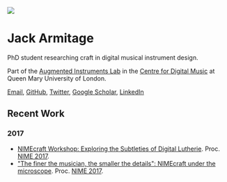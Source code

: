 ![](https://avatars0.githubusercontent.com/u/2885827?v=3&s=40)
# Jack Armitage

PhD student researching craft in digital musical instrument design.

Part of the [Augmented Instruments Lab](http://instrumentslab.org) in the [Centre for Digital Music](http://c4dm.eecs.qmul.ac.uk) at Queen Mary University of London.

[Email](mailto:jack@jackarmitage.com), [GitHub](http://github.com/jarmitage), [Twitter](http://twitter.com/jdkarmitage), [Google Scholar](https://scholar.google.com/citations?user=APvoBhUAAAAJ), [LinkedIn](https://www.linkedin.com/in/jackarmitage/)

## Recent Work

### 2017
- [NIMEcraft Workshop: Exploring the Subtleties of Digital Lutherie](https://github.com/AugmentedInstrumentsLab/NIMEcraftWorkshop). Proc. [NIME 2017](http://nime2017.org).
- ["The finer the musician, the smaller the details": NIMEcraft under the microscope](https://github.com/jarmitage/jarmitage.github.io/raw/master/work/2017/2017_Armitage_NIMEcraft.pdf). Proc. [NIME 2017](http://nime2017.org).
